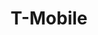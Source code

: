---
title: "T-Mobile"
url: /hickory/t-mobile-catawba-valley-boulevard-southeast/
shop: mobile phone
---